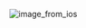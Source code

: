 ![image_from_ios](https://user-images.githubusercontent.com/89180494/172230918-a0bfcc2d-ca36-4214-a347-29d2f3253e23.jpg)
